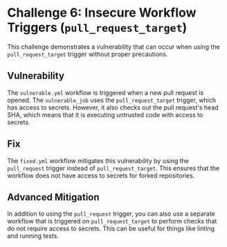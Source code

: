 # Challenge 6: Insecure Workflow Triggers (`pull_request_target`)

This challenge demonstrates a vulnerability that can occur when using the `pull_request_target` trigger without proper precautions.

## Vulnerability

The `vulnerable.yml` workflow is triggered when a new pull request is opened. The `vulnerable_job` uses the `pull_request_target` trigger, which has access to secrets. However, it also checks out the pull request's head SHA, which means that it is executing untrusted code with access to secrets.

## Fix

The `fixed.yml` workflow mitigates this vulnerability by using the `pull_request` trigger instead of `pull_request_target`. This ensures that the workflow does not have access to secrets for forked repositories.

## Advanced Mitigation

In addition to using the `pull_request` trigger, you can also use a separate workflow that is triggered on `pull_request_target` to perform checks that do not require access to secrets. This can be useful for things like linting and running tests.
